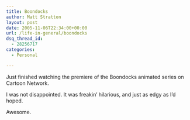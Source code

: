 ```yaml
---
title: Boondocks
author: Matt Stratton
layout: post
date: 2005-11-06T22:34:00+00:00
url: /life-in-general/boondocks
dsq_thread_id:
  - 28256717
categories:
  - Personal

---
```

Just finished watching the premiere of the Boondocks animated series on Cartoon Network.

I was not disappointed. It was freakin&#8217; hilarious, and just as edgy as I&#8217;d hoped.

Awesome.